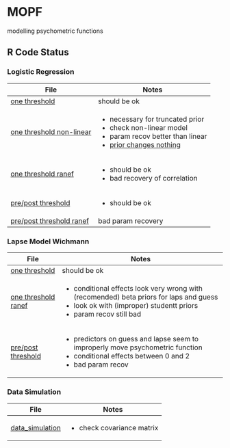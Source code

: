# MOPF
modelling psychometric functions

## R Code Status

### Logistic Regression

| File | Notes |
|------|-------|
|[one threshold](r/analysis/logreg_one.R) | should be ok |
|[one threshold non-linear](r/analysis/logreg_one_nl.R) | <ul><li>necessary for truncated prior</li><li>check non-linear model</li><li>param recov better than linear</li><li>[prior changes nothing](r/analysis/compare_nl.R)</li></ul> |
|[one threshold ranef](r/analysis/logreg_one_ranef.R) | <ul><li>should be ok</li><li>bad recovery of correlation</li></ul> |
|[pre/post threshold](r/analysis/logreg_prepost.R) | <ul><li>should be ok</li></ul> |
|[pre/post threshold ranef](r/analysis/logreg_prepost_ranef) | bad param recovery |

### Lapse Model Wichmann

| File | Notes |
|------|-------|
|[one threshold](r/analysis/wichmann_one.R) | should be ok |
|[one threshold ranef](r/analysis/wichmann_one_ranef.R) | <ul><li> conditional effects look very wrong with (recomended) beta priors for laps and guess</li><li> look ok with (improper) studentt priors</li><li>param recov still bad</li></ul> |
|[pre/post threshold](r/analysis/wichmann_prepost.R) | <ul><li>predictors on guess and lapse seem to improperly move psychometric function</li><li>conditional effects between 0 and 2</li><li>bad param recov</li></ul> |

### Data Simulation

| File | Notes |
|------|-------|
|[data_simulation](r/simulation/data_simulation.R) | <ul><li>check covariance matrix</li></ul> 
